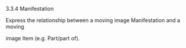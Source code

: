 3.3.4 Manifestation

Express the relationship between a moving image Manifestation and a moving

image Item (e.g. Part/part of).


